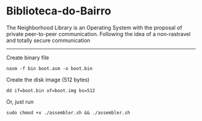 # Biblioteca-do-Bairro

The Neighborhood Library is an Operating System with the proposal of private peer-to-peer communication. Following the idea of a non-rastravel and totally secure communication

<hr>

Create binary file
```
nasm -f bin boot.asm -o boot.bin
```

Create the disk image (512 bytes)
```
dd if=boot.bin of=boot.img bs=512
```
Or, just run

```
sudo chmod +x ./assembler.sh && ./assembler.sh
```

